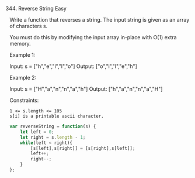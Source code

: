 344. Reverse String
Easy

Write a function that reverses a string. The input string is given as an array of characters s.

You must do this by modifying the input array in-place with O(1) extra memory.

 

Example 1:

Input: s = ["h","e","l","l","o"]
Output: ["o","l","l","e","h"]

Example 2:

Input: s = ["H","a","n","n","a","h"]
Output: ["h","a","n","n","a","H"]

 

Constraints:

    1 <= s.length <= 105
    s[i] is a printable ascii character.


```javascript
var reverseString = function(s) {
    let left = 0;
    let right = s.length - 1;
    while(left < right){
        [s[left],s[right]] = [s[right],s[left]];
        left++;
        right--;
    }
};
```